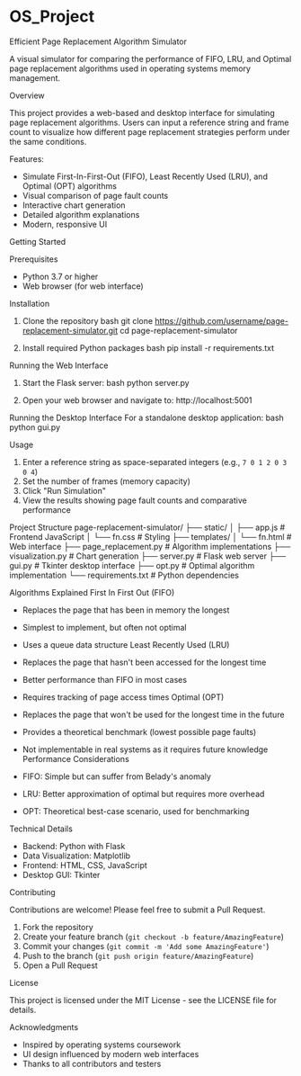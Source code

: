 # OS_Project
Efficient Page Replacement Algorithm Simulator

A visual simulator for comparing the performance of FIFO, LRU, and Optimal page replacement algorithms used in operating systems memory management.

Overview

This project provides a web-based and desktop interface for simulating page replacement algorithms. Users can input a reference string and frame count to visualize how different page replacement strategies perform under the same conditions.

Features:
- Simulate First-In-First-Out (FIFO), Least Recently Used (LRU), and Optimal (OPT) algorithms
- Visual comparison of page fault counts
- Interactive chart generation
- Detailed algorithm explanations
- Modern, responsive UI

Getting Started

Prerequisites
- Python 3.7 or higher
- Web browser (for web interface)

Installation

1. Clone the repository
bash
git clone https://github.com/username/page-replacement-simulator.git
cd page-replacement-simulator


2. Install required Python packages
bash
pip install -r requirements.txt


Running the Web Interface

1. Start the Flask server:
bash
python server.py

2. Open your web browser and navigate to:
http://localhost:5001

Running the Desktop Interface
For a standalone desktop application:
bash
python gui.py


Usage

1. Enter a reference string as space-separated integers (e.g., `7 0 1 2 0 3 0 4`)
2. Set the number of frames (memory capacity)
3. Click "Run Simulation"
4. View the results showing page fault counts and comparative performance

Project Structure
page-replacement-simulator/
├── static/
│   ├── app.js        # Frontend JavaScript
│   └── fn.css        # Styling
├── templates/
│   └── fn.html       # Web interface
├── page_replacement.py  # Algorithm implementations
├── visualization.py     # Chart generation
├── server.py            # Flask web server
├── gui.py               # Tkinter desktop interface
├── opt.py               # Optimal algorithm implementation
└── requirements.txt     # Python dependencies

Algorithms Explained
First In First Out (FIFO)
- Replaces the page that has been in memory the longest
- Simplest to implement, but often not optimal
- Uses a queue data structure
Least Recently Used (LRU)
- Replaces the page that hasn't been accessed for the longest time
- Better performance than FIFO in most cases
- Requires tracking of page access times
Optimal (OPT)
- Replaces the page that won't be used for the longest time in the future
- Provides a theoretical benchmark (lowest possible page faults)
- Not implementable in real systems as it requires future knowledge
Performance Considerations

- FIFO: Simple but can suffer from Belady's anomaly
- LRU: Better approximation of optimal but requires more overhead
- OPT: Theoretical best-case scenario, used for benchmarking

Technical Details

- Backend: Python with Flask
- Data Visualization: Matplotlib
- Frontend: HTML, CSS, JavaScript
- Desktop GUI: Tkinter

Contributing

Contributions are welcome! Please feel free to submit a Pull Request.

1. Fork the repository
2. Create your feature branch (`git checkout -b feature/AmazingFeature`)
3. Commit your changes (`git commit -m 'Add some AmazingFeature'`)
4. Push to the branch (`git push origin feature/AmazingFeature`)
5. Open a Pull Request

License

This project is licensed under the MIT License - see the LICENSE file for details.

Acknowledgments

- Inspired by operating systems coursework
- UI design influenced by modern web interfaces
- Thanks to all contributors and testers
